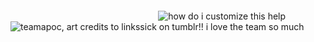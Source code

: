 ‎ ‎ ‎ ‎ ‎ ‎

‎ ‎ ‎ ‎

    
‎ ‎ ‎ ‎ ‎ ‎ ‎ ‎ ‎ ‎ ‎ ‎ ‎ ‎ ‎ ‎ ‎ ‎ ‎ ‎ ‎ ‎ ‎ ‎ ‎ ‎ ‎ ‎ ‎ ‎ ‎ ‎ ‎ ‎ ‎ ‎ ‎ ‎ ‎ ‎ ‎ ‎ ‎ ‎ ‎ ‎ ‎ ‎ ‎ ‎ ‎ ‎ ‎ ‎ ‎ ‎ ‎ ‎‎ ‎ ‎‎ ![how do i customize this help](https://komarev.com/ghpvc/?username=rapierduo&label=team+apocalypse&color=850310)
![teamapoc, art credits to linkssick on tumblr!! i love the team so much](https://github.com/user-attachments/assets/4726252d-b78c-433d-8a56-95fea9f80228)

‎ ‎ ‎ ‎ ‎ ‎

‎ ‎ ‎ ‎

